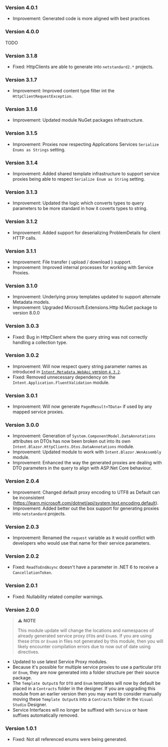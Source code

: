 ### Version 4.0.1

- Improvement: Generated code is more aligned with best practices

### Version 4.0.0

TODO

### Version 3.1.8

- Fixed: HttpClients are able to generate into `netstandard2.*` projects.

### Version 3.1.7

- Improvement: Improved content type filter int the `HttpClientRequestException`.

### Version 3.1.6

- Improvement: Updated module NuGet packages infrastructure.

### Version 3.1.5

- Improvement: Proxies now respecting Applications Services `Serialize Enums as Strings` setting.

### Version 3.1.4

- Improvement: Added shared template infrastructure to support service proxies being able to respect `Serialize Enum as String` setting.

### Version 3.1.3

- Improvement: Updated the logic which converts types to query parameters to be more standard in how it coverts types to string.

### Version 3.1.2

- Improvement: Added support for deserializing ProblemDetails for client HTTP calls.

### Version 3.1.1

- Improvement: File transfer ( upload / download ) support.
- Improvement: Improved internal processes for working with Service Proxies.

### Version 3.1.0

- Improvement: Underlying proxy templates updated to support alternate Metadata models.
- Improvement: Upgraded Microsoft.Extensions.Http NuGet package to version 8.0.0

### Version 3.0.3

- Fixed: Bug in HttpClient where the query string was not correctly handling a collection type.

### Version 3.0.2

- Improvement: Will now respect query string parameter names as introduced in [`Intent.Metadata.WebApi` version `4.3.2`](https://github.com/IntentArchitect/Intent.Modules/blob/development/Modules/Intent.Modules.Metadata.WebApi/release-notes.md#version-432).
- Fixed: Removed unnecessary dependency on the `Intent.Application.FluentValidation` module.

### Version 3.0.1

- Improvement: Will now generate `PagedResult<TData>` if used by any mapped service proxies.

### Version 3.0.0

- Improvement: Generation of `System.ComponentModel.DataAnnotations` attributes on DTOs has now been broken out into its own `Intent.Blazor.HttpClients.Dtos.DataAnnotations` module.
- Improvement: Updated module to work with `Intent.Blazor.WenAssembly` module.
- Improvement: Enhanced the way the generated proxies are dealing with DTO parameters in the query to align with ASP.Net Core behaviour.

### Version 2.0.4

- Improvement: Changed default proxy encoding to UTF8 as Default can be inconsistent (https://learn.microsoft.com/dotnet/api/system.text.encoding.default).
- Improvement: Added better out the box support for generating proxies into `netstandard` projects.

### Version 2.0.3

- Improvement: Renamed the `request` variable as it would conflict with developers who would use that name for their service parameters.

### Version 2.0.2

- Fixed: `ReadToEndAsync` doesn't have a parameter in .NET 6 to receive a `CancellationToken`.

### Version 2.0.1

- Fixed: Nullability related compiler warnings.

### Version 2.0.0

> ⚠️ **NOTE**
>
> This module update will change the locations and namespaces of already generated service proxy `DTO`s and `Enum`s. If you are using these `DTO`s or `Enum`s in files not generated by this module, then you will likely encounter compilation errors due to now out of date using directives.

- Updated to use latest Service Proxy modules.
- Because it's possible for multiple service proxies to use a particular `DTO` or `Enum`, they are now generated into a folder structure per their source package.
- The `Template Output`s for `DTO` and `Enum` templates will now by default be placed in a `Contracts` folder in the designer. If you are upgrading this module from an earlier version then you may want to consider manually moving these `Template Output`s into a `Contracts` folder in the `Visual Studio` Designer.
- Service Interfaces will no longer be suffixed with `Service` or have suffixes automatically removed.

### Version 1.0.1

- Fixed: Not all referenced enums were being generated.
